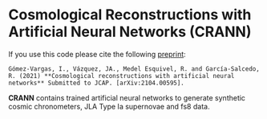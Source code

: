 # Cosmological Reconstructions with Artificial Neural Networks (CRANN)

If you use this code please cite the following [preprint](https://arxiv.org/abs/2104.00595):

	Gómez-Vargas, I., Vázquez, JA., Medel Esquivel, R. and García-Salcedo, R. (2021) **Cosmological reconstructions with artificial neural networks** Submitted to JCAP. [arXiv:2104.00595].

**CRANN** contains trained artificial neural networks to generate synthetic cosmic chronometers, JLA Type Ia supernovae and fs8 data.


